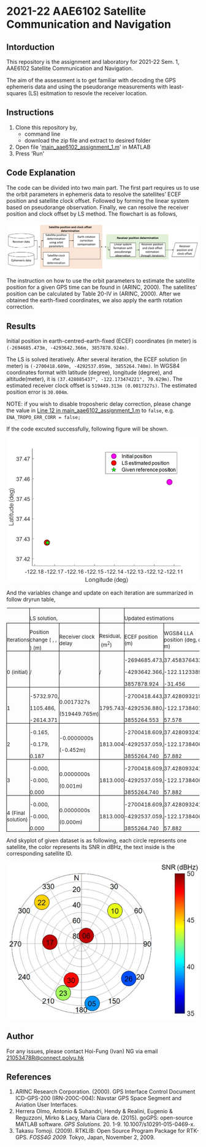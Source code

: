 # 2021-22 AAE6102 Satellite Communication and Navigation
## Intorduction

This repository is the assignment and laboratory for 2021-22 Sem. 1, AAE6102 Satellite Communication and Navigation. 

The aim of the assessment is to get familiar with decoding the GPS ephemeris data and using the pseudorange measurements with least-squares (LS) esitmation to resovle the receiver location. 


## Instructions
1. Clone this repository by,
   - command line
   - download the zip file and extract to desired folder
2. Open file '[main_aae6102_assignment_1.m](main_aae6102_assignment_1.m)' in MATLAB
3. Press 'Run'


## Code Explanation
The code can be divided into two main part. The first part requires us to use the orbit parameters in ephemeris data to resolve the satellites’ ECEF position and satellite clock offset. Followed by forming the linear system based on pseudorange observation. Finally, we can resolve the receiver position and clock offset by LS method. The flowchart is as follows, 
<p align="center">
<img src="Img/Figure_1_Flowchart.jpg">
</p>

The instruction on how to use the orbit parameters to estimate the satellite position for a given GPS time can be found in (ARINC, 2000). The satellites’ position can be calculated by Table 20-IV in (ARINC, 2000). After we obtained the earth-fixed coordinates, we also apply the earth rotation correction.


## Results
Initial position in earth-centred-earth-fixed (ECEF) coordinates (in meter) is `(-2694685.473m, -4293642.366m, 3857878.924m)`. 

The LS is solved iteratively. After several iteration, the ECEF solution (in meter) is `(-2700418.609m, -4292537.059m, 3855264.740m)`. In WGS84 coordinates format with latitude (degree), longitude (degree), and altitude(meter), it is `(37.428085437°, -122.173474221°, 70.629m)`. The estimated receiver clock offset is `519449.313m (0.0017327s)`. The estimated position error is `30.004m`.

NOTE: if you wish to disable troposheric delay correction, please change the value in [Line 12 in main_aae6102_assignment_1.m](main_aae6102_assignment_1.m#L12) to `false`, e.g. `ENA_TROPO_ERR_CORR = false;`

If the code excuted successfully, following figure will be shown.
<p align="center">
<img src="Img/Figure_2_Positioning-results.jpg">
</p>

And the variables change and update on each iteration are summarized in follow dryrun table,
<table class="MsoTableGrid" border="1" cellspacing="0" cellpadding="0" style="border-collapse:collapse;border:none;mso-border-alt:solid windowtext .5pt;
 mso-yfti-tbllook:1184;mso-padding-alt:0cm 0cm 0cm 0cm">
 <tbody><tr style="mso-yfti-irow:0;mso-yfti-firstrow:yes">
  <td width="56" style="width:42.3pt;border-top:none;border-left:none;border-bottom:
  solid windowtext 1.0pt;border-right:solid windowtext 1.0pt;mso-border-bottom-alt:
  solid windowtext .5pt;mso-border-right-alt:solid windowtext .5pt;padding:
  0cm 0cm 0cm 0cm">
  <p class="MsoNormal" align="left" style="margin-bottom:0cm;text-align:left;
  line-height:normal"><span style="font-size:10.0pt"><o:p>&nbsp;</o:p></span></p>
  </td>
  <td width="173" colspan="2" style="width:129.9pt;border:solid windowtext 1.0pt;
  border-left:none;mso-border-left-alt:solid windowtext .5pt;mso-border-alt:
  solid windowtext .5pt;padding:0cm 0cm 0cm 0cm">
  <p class="MsoNormal" align="left" style="margin-bottom:0cm;text-align:left;
  line-height:normal"><span style="font-size:10.0pt">LS solution, </span><!--[if gte msEquation 12]><m:oMath><i
   style='mso-bidi-font-style:normal'><span style='font-size:10.0pt;font-family:
   "Cambria Math",serif'><m:r>&#8710;</m:r></span></i><m:acc><m:accPr><span
     style='font-size:10.0pt;mso-ansi-font-size:10.0pt;mso-bidi-font-size:10.0pt;
     font-family:"Cambria Math",serif;mso-ascii-font-family:"Cambria Math";
     mso-hansi-font-family:"Cambria Math";font-style:italic;mso-bidi-font-style:
     normal'><m:ctrlPr></m:ctrlPr></span></m:accPr><m:e><b style='mso-bidi-font-weight:
     normal'><span style='font-size:10.0pt;font-family:"Cambria Math",serif'><m:r><m:rPr><m:scr
        m:val="roman"/><m:sty m:val="b"/></m:rPr>x</m:r></span></b></m:e></m:acc></m:oMath><![endif]--><!--[if !msEquation]--><span style="font-size:12.0pt;mso-bidi-font-size:11.0pt;line-height:150%;
  font-family:&quot;Times New Roman&quot;,serif;mso-fareast-font-family:新細明體;mso-fareast-theme-font:
  minor-fareast;mso-bidi-theme-font:minor-bidi;position:relative;top:7.5pt;
  mso-text-raise:-7.5pt;mso-ansi-language:EN-GB;mso-fareast-language:ZH-TW;
  mso-bidi-language:AR-SA"><v:shape id="_x0000_i1025" type="#_x0000_t75" style="width:11.25pt;height:17.25pt">
   <v:imagedata src="21053478R+NG_Hoi-Fung+AAE6102+Assignment.files/image071.png" o:title="" chromakey="white">
  </v:imagedata></v:shape></span><!--[endif]--><span style="font-size:10.0pt"><o:p></o:p></span></p>
  </td>
  <td width="59" style="width:44.0pt;border-top:none;border-left:none;border-bottom:
  solid windowtext 1.0pt;border-right:solid windowtext 1.0pt;mso-border-left-alt:
  solid windowtext .5pt;mso-border-left-alt:solid windowtext .5pt;mso-border-bottom-alt:
  solid windowtext .5pt;mso-border-right-alt:solid windowtext .5pt;padding:
  0cm 0cm 0cm 0cm">
  <p class="MsoNormal" align="left" style="margin-bottom:0cm;text-align:left;
  line-height:normal"><span style="font-size:10.0pt"><o:p>&nbsp;</o:p></span></p>
  </td>
  <td width="269" colspan="3" style="width:201.75pt;border:solid windowtext 1.0pt;
  border-left:none;mso-border-left-alt:solid windowtext .5pt;mso-border-alt:
  solid windowtext .5pt;padding:0cm 0cm 0cm 0cm">
  <p class="MsoNormal" align="left" style="margin-bottom:0cm;text-align:left;
  line-height:normal"><span style="font-size:10.0pt">Updated estimations<o:p></o:p></span></p>
  </td>
  <td width="66" style="width:49.55pt;border:none;border-bottom:solid windowtext 1.0pt;
  mso-border-left-alt:solid windowtext .5pt;mso-border-left-alt:solid windowtext .5pt;
  mso-border-bottom-alt:solid windowtext .5pt;padding:0cm 0cm 0cm 0cm">
  <p class="MsoNormal" align="left" style="margin-bottom:0cm;text-align:left;
  line-height:normal"><span style="font-size:10.0pt"><o:p>&nbsp;</o:p></span></p>
  </td>
 </tr>
 <tr style="mso-yfti-irow:1">
  <td width="56" style="width:42.3pt;border:solid windowtext 1.0pt;border-top:
  none;mso-border-top-alt:solid windowtext .5pt;mso-border-alt:solid windowtext .5pt;
  padding:0cm 0cm 0cm 0cm">
  <p class="MsoNormal" align="left" style="margin-bottom:0cm;text-align:left;
  line-height:normal"><span style="font-size:10.0pt">Iterations<o:p></o:p></span></p>
  </td>
  <td width="90" style="width:67.45pt;border-top:none;border-left:none;
  border-bottom:solid windowtext 1.0pt;border-right:solid windowtext 1.0pt;
  mso-border-top-alt:solid windowtext .5pt;mso-border-left-alt:solid windowtext .5pt;
  mso-border-alt:solid windowtext .5pt;padding:0cm 0cm 0cm 0cm">
  <p class="MsoNormal" align="left" style="margin-bottom:0cm;text-align:left;
  line-height:normal"><span style="font-size:10.0pt">Position change (</span><!--[if gte msEquation 12]><m:oMath><i
   style='mso-bidi-font-style:normal'><span style='font-size:10.0pt;font-family:
   "Cambria Math",serif'><m:r>&#8710;</m:r><m:r>x</m:r></span></i></m:oMath><![endif]--><!--[if !msEquation]--><span style="font-size:12.0pt;mso-bidi-font-size:11.0pt;line-height:150%;
  font-family:&quot;Times New Roman&quot;,serif;mso-fareast-font-family:新細明體;mso-fareast-theme-font:
  minor-fareast;mso-bidi-theme-font:minor-bidi;position:relative;top:7.5pt;
  mso-text-raise:-7.5pt;mso-ansi-language:EN-GB;mso-fareast-language:ZH-TW;
  mso-bidi-language:AR-SA"><v:shape id="_x0000_i1025" type="#_x0000_t75" style="width:11.25pt;height:17.25pt">
   <v:imagedata src="21053478R+NG_Hoi-Fung+AAE6102+Assignment.files/image072.png" o:title="" chromakey="white">
  </v:imagedata></v:shape></span><!--[endif]--><span style="font-size:10.0pt">, </span><!--[if gte msEquation 12]><m:oMath><i
   style='mso-bidi-font-style:normal'><span style='font-size:10.0pt;font-family:
   "Cambria Math",serif'><m:r>&#8710;</m:r><m:r>y</m:r></span></i></m:oMath><![endif]--><!--[if !msEquation]--><span style="font-size:12.0pt;mso-bidi-font-size:11.0pt;line-height:150%;
  font-family:&quot;Times New Roman&quot;,serif;mso-fareast-font-family:新細明體;mso-fareast-theme-font:
  minor-fareast;mso-bidi-theme-font:minor-bidi;position:relative;top:7.5pt;
  mso-text-raise:-7.5pt;mso-ansi-language:EN-GB;mso-fareast-language:ZH-TW;
  mso-bidi-language:AR-SA"><v:shape id="_x0000_i1025" type="#_x0000_t75" style="width:12pt;height:17.25pt">
   <v:imagedata src="21053478R+NG_Hoi-Fung+AAE6102+Assignment.files/image073.png" o:title="" chromakey="white">
  </v:imagedata></v:shape></span><!--[endif]--><span style="font-size:10.0pt">, </span><!--[if gte msEquation 12]><m:oMath><i
   style='mso-bidi-font-style:normal'><span style='font-size:10.0pt;font-family:
   "Cambria Math",serif'><m:r>&#8710;</m:r><m:r>z</m:r></span></i></m:oMath><![endif]--><!--[if !msEquation]--><span style="font-size:12.0pt;mso-bidi-font-size:11.0pt;line-height:150%;
  font-family:&quot;Times New Roman&quot;,serif;mso-fareast-font-family:新細明體;mso-fareast-theme-font:
  minor-fareast;mso-bidi-theme-font:minor-bidi;position:relative;top:7.5pt;
  mso-text-raise:-7.5pt;mso-ansi-language:EN-GB;mso-fareast-language:ZH-TW;
  mso-bidi-language:AR-SA"><v:shape id="_x0000_i1025" type="#_x0000_t75" style="width:11.25pt;height:17.25pt">
   <v:imagedata src="21053478R+NG_Hoi-Fung+AAE6102+Assignment.files/image074.png" o:title="" chromakey="white">
  </v:imagedata></v:shape></span><!--[endif]--><span style="font-size:10.0pt">) (m)<o:p></o:p></span></p>
  </td>
  <td width="83" style="width:62.45pt;border-top:none;border-left:none;
  border-bottom:solid windowtext 1.0pt;border-right:solid windowtext 1.0pt;
  mso-border-top-alt:solid windowtext .5pt;mso-border-left-alt:solid windowtext .5pt;
  mso-border-alt:solid windowtext .5pt;padding:0cm 0cm 0cm 0cm">
  <p class="MsoNormal" align="left" style="margin-bottom:0cm;text-align:left;
  line-height:normal"><span style="font-size:10.0pt">Receiver clock delay<o:p></o:p></span></p>
  </td>
  <td width="59" style="width:44.0pt;border-top:none;border-left:none;border-bottom:
  solid windowtext 1.0pt;border-right:solid windowtext 1.0pt;mso-border-top-alt:
  solid windowtext .5pt;mso-border-left-alt:solid windowtext .5pt;mso-border-alt:
  solid windowtext .5pt;padding:0cm 0cm 0cm 0cm">
  <p class="MsoNormal" align="left" style="margin-bottom:0cm;text-align:left;
  line-height:normal"><span style="font-size:10.0pt">Residual, </span><!--[if gte msEquation 12]><m:oMath><i
   style='mso-bidi-font-style:normal'><span style='font-size:10.0pt;font-family:
   "Cambria Math",serif'><m:r>δ</m:r></span></i><m:acc><m:accPr><span
     style='font-size:10.0pt;mso-ansi-font-size:10.0pt;mso-bidi-font-size:10.0pt;
     font-family:"Cambria Math",serif;mso-ascii-font-family:"Cambria Math";
     mso-hansi-font-family:"Cambria Math";font-style:italic;mso-bidi-font-style:
     normal'><m:ctrlPr></m:ctrlPr></span></m:accPr><m:e><b style='mso-bidi-font-weight:
     normal'><span style='font-size:10.0pt;font-family:"Cambria Math",serif'><m:r><m:rPr><m:scr
        m:val="roman"/><m:sty m:val="b"/></m:rPr>x</m:r></span></b></m:e></m:acc></m:oMath><![endif]--><!--[if !msEquation]--><span style="font-size:12.0pt;mso-bidi-font-size:11.0pt;line-height:150%;
  font-family:&quot;Times New Roman&quot;,serif;mso-fareast-font-family:新細明體;mso-fareast-theme-font:
  minor-fareast;mso-bidi-theme-font:minor-bidi;position:relative;top:7.5pt;
  mso-text-raise:-7.5pt;mso-ansi-language:EN-GB;mso-fareast-language:ZH-TW;
  mso-bidi-language:AR-SA"><v:shape id="_x0000_i1025" type="#_x0000_t75" style="width:11.25pt;height:17.25pt">
   <v:imagedata src="21053478R+NG_Hoi-Fung+AAE6102+Assignment.files/image075.png" o:title="" chromakey="white">
  </v:imagedata></v:shape></span><!--[endif]--><span style="font-size:10.0pt"><span style="mso-spacerun:yes">&nbsp;</span>(m<sup>2</sup>)<o:p></o:p></span></p>
  </td>
  <td width="90" style="width:67.25pt;border-top:none;border-left:none;
  border-bottom:solid windowtext 1.0pt;border-right:solid windowtext 1.0pt;
  mso-border-top-alt:solid windowtext .5pt;mso-border-left-alt:solid windowtext .5pt;
  mso-border-alt:solid windowtext .5pt;padding:0cm 0cm 0cm 0cm">
  <p class="MsoNormal" align="left" style="margin-bottom:0cm;text-align:left;
  line-height:normal"><span style="font-size:10.0pt">ECEF position (m)<o:p></o:p></span></p>
  </td>
  <td width="96" style="width:72.05pt;border-top:none;border-left:none;
  border-bottom:solid windowtext 1.0pt;border-right:solid windowtext 1.0pt;
  mso-border-top-alt:solid windowtext .5pt;mso-border-left-alt:solid windowtext .5pt;
  mso-border-alt:solid windowtext .5pt;padding:0cm 0cm 0cm 0cm">
  <p class="MsoNormal" align="left" style="margin-bottom:0cm;text-align:left;
  line-height:normal"><span style="font-size:10.0pt">WGS84 LLA position (<span class="SpellE">deg</span>, <span class="SpellE">deg</span>, m)<o:p></o:p></span></p>
  </td>
  <td width="83" style="width:62.45pt;border-top:none;border-left:none;
  border-bottom:solid windowtext 1.0pt;border-right:solid windowtext 1.0pt;
  mso-border-top-alt:solid windowtext .5pt;mso-border-left-alt:solid windowtext .5pt;
  mso-border-alt:solid windowtext .5pt;padding:0cm 0cm 0cm 0cm">
  <p class="MsoNormal" align="left" style="margin-bottom:0cm;text-align:left;
  line-height:normal"><span style="font-size:10.0pt">Receiver clock delay<o:p></o:p></span></p>
  </td>
  <td width="66" style="width:49.55pt;border-top:none;border-left:none;
  border-bottom:solid windowtext 1.0pt;border-right:solid windowtext 1.0pt;
  mso-border-top-alt:solid windowtext .5pt;mso-border-left-alt:solid windowtext .5pt;
  mso-border-alt:solid windowtext .5pt;padding:0cm 0cm 0cm 0cm">
  <p class="MsoNormal" align="left" style="margin-bottom:0cm;text-align:left;
  line-height:normal"><span style="font-size:10.0pt">Positioning error (m)<o:p></o:p></span></p>
  </td>
 </tr>
 <tr style="mso-yfti-irow:2">
  <td width="56" style="width:42.3pt;border:solid windowtext 1.0pt;border-top:
  none;mso-border-top-alt:solid windowtext .5pt;mso-border-alt:solid windowtext .5pt;
  padding:0cm 0cm 0cm 0cm">
  <p class="MsoNormal" align="left" style="margin-bottom:0cm;text-align:left;
  line-height:normal"><span style="font-size:10.0pt">0 (initial)<o:p></o:p></span></p>
  </td>
  <td width="90" style="width:67.45pt;border-top:none;border-left:none;
  border-bottom:solid windowtext 1.0pt;border-right:solid windowtext 1.0pt;
  mso-border-top-alt:solid windowtext .5pt;mso-border-left-alt:solid windowtext .5pt;
  mso-border-alt:solid windowtext .5pt;padding:0cm 0cm 0cm 0cm">
  <p class="MsoNormal" align="left" style="margin-bottom:0cm;text-align:left;
  line-height:normal"><span style="font-size:10.0pt">/<o:p></o:p></span></p>
  </td>
  <td width="83" style="width:62.45pt;border-top:none;border-left:none;
  border-bottom:solid windowtext 1.0pt;border-right:solid windowtext 1.0pt;
  mso-border-top-alt:solid windowtext .5pt;mso-border-left-alt:solid windowtext .5pt;
  mso-border-alt:solid windowtext .5pt;padding:0cm 0cm 0cm 0cm">
  <p class="MsoNormal" align="left" style="margin-bottom:0cm;text-align:left;
  line-height:normal"><span style="font-size:10.0pt">/<o:p></o:p></span></p>
  </td>
  <td width="59" style="width:44.0pt;border-top:none;border-left:none;border-bottom:
  solid windowtext 1.0pt;border-right:solid windowtext 1.0pt;mso-border-top-alt:
  solid windowtext .5pt;mso-border-left-alt:solid windowtext .5pt;mso-border-alt:
  solid windowtext .5pt;padding:0cm 0cm 0cm 0cm">
  <p class="MsoNormal" align="left" style="margin-bottom:0cm;text-align:left;
  line-height:normal"><span style="font-size:10.0pt">/<o:p></o:p></span></p>
  </td>
  <td width="90" style="width:67.25pt;border-top:none;border-left:none;
  border-bottom:solid windowtext 1.0pt;border-right:solid windowtext 1.0pt;
  mso-border-top-alt:solid windowtext .5pt;mso-border-left-alt:solid windowtext .5pt;
  mso-border-alt:solid windowtext .5pt;padding:0cm 0cm 0cm 0cm">
  <p class="MsoNormal" align="left" style="margin-bottom:0cm;text-align:left;
  line-height:normal"><span style="font-size:10.0pt">-2694685.473,<o:p></o:p></span></p>
  <p class="MsoNormal" align="left" style="margin-bottom:0cm;text-align:left;
  line-height:normal"><span style="font-size:10.0pt">-4293642.366,<o:p></o:p></span></p>
  <p class="MsoNormal" align="left" style="margin-bottom:0cm;text-align:left;
  line-height:normal"><span style="font-size:10.0pt">3857878.924<o:p></o:p></span></p>
  </td>
  <td width="96" style="width:72.05pt;border-top:none;border-left:none;
  border-bottom:solid windowtext 1.0pt;border-right:solid windowtext 1.0pt;
  mso-border-top-alt:solid windowtext .5pt;mso-border-left-alt:solid windowtext .5pt;
  mso-border-alt:solid windowtext .5pt;padding:0cm 0cm 0cm 0cm">
  <p class="MsoNormal" align="left" style="margin-bottom:0cm;text-align:left;
  line-height:normal"><span style="font-size:10.0pt">37.458376433,<o:p></o:p></span></p>
  <p class="MsoNormal" align="left" style="margin-bottom:0cm;text-align:left;
  line-height:normal"><span style="font-size:10.0pt">-122.112338996,<o:p></o:p></span></p>
  <p class="MsoNormal" align="left" style="margin-bottom:0cm;text-align:left;
  line-height:normal"><span style="font-size:10.0pt">-31.456<o:p></o:p></span></p>
  </td>
  <td width="83" style="width:62.45pt;border-top:none;border-left:none;
  border-bottom:solid windowtext 1.0pt;border-right:solid windowtext 1.0pt;
  mso-border-top-alt:solid windowtext .5pt;mso-border-left-alt:solid windowtext .5pt;
  mso-border-alt:solid windowtext .5pt;padding:0cm 0cm 0cm 0cm">
  <p class="MsoNormal" align="left" style="margin-bottom:0cm;text-align:left;
  line-height:normal"><span style="font-size:10.0pt">/<o:p></o:p></span></p>
  </td>
  <td width="66" style="width:49.55pt;border-top:none;border-left:none;
  border-bottom:solid windowtext 1.0pt;border-right:solid windowtext 1.0pt;
  mso-border-top-alt:solid windowtext .5pt;mso-border-left-alt:solid windowtext .5pt;
  mso-border-alt:solid windowtext .5pt;padding:0cm 0cm 0cm 0cm">
  <p class="MsoNormal" align="left" style="margin-bottom:0cm;text-align:left;
  line-height:normal"><span style="font-size:10.0pt">6374.466<o:p></o:p></span></p>
  </td>
 </tr>
 <tr style="mso-yfti-irow:3">
  <td width="56" style="width:42.3pt;border:solid windowtext 1.0pt;border-top:
  none;mso-border-top-alt:solid windowtext .5pt;mso-border-alt:solid windowtext .5pt;
  padding:0cm 0cm 0cm 0cm">
  <p class="MsoNormal" align="left" style="margin-bottom:0cm;text-align:left;
  line-height:normal"><span style="font-size:10.0pt">1<o:p></o:p></span></p>
  </td>
  <td width="90" style="width:67.45pt;border-top:none;border-left:none;
  border-bottom:solid windowtext 1.0pt;border-right:solid windowtext 1.0pt;
  mso-border-top-alt:solid windowtext .5pt;mso-border-left-alt:solid windowtext .5pt;
  mso-border-alt:solid windowtext .5pt;padding:0cm 0cm 0cm 0cm">
  <p class="MsoNormal" align="left" style="margin-bottom:0cm;text-align:left;
  line-height:normal"><span style="font-size:10.0pt">-5732.970, <o:p></o:p></span></p>
  <p class="MsoNormal" align="left" style="margin-bottom:0cm;text-align:left;
  line-height:normal"><span style="font-size:10.0pt">1105.486, <o:p></o:p></span></p>
  <p class="MsoNormal" align="left" style="margin-bottom:0cm;text-align:left;
  line-height:normal"><span style="font-size:10.0pt">-2614.371<o:p></o:p></span></p>
  </td>
  <td width="83" style="width:62.45pt;border-top:none;border-left:none;
  border-bottom:solid windowtext 1.0pt;border-right:solid windowtext 1.0pt;
  mso-border-top-alt:solid windowtext .5pt;mso-border-left-alt:solid windowtext .5pt;
  mso-border-alt:solid windowtext .5pt;padding:0cm 0cm 0cm 0cm">
  <p class="MsoNormal" align="left" style="margin-bottom:0cm;text-align:left;
  line-height:normal"><span style="font-size:10.0pt">0.0017327s <o:p></o:p></span></p>
  <p class="MsoNormal" align="left" style="margin-bottom:0cm;text-align:left;
  line-height:normal"><span style="font-size:10.0pt">(519449.765m)<o:p></o:p></span></p>
  </td>
  <td width="59" style="width:44.0pt;border-top:none;border-left:none;border-bottom:
  solid windowtext 1.0pt;border-right:solid windowtext 1.0pt;mso-border-top-alt:
  solid windowtext .5pt;mso-border-left-alt:solid windowtext .5pt;mso-border-alt:
  solid windowtext .5pt;padding:0cm 0cm 0cm 0cm">
  <p class="MsoNormal" align="left" style="margin-bottom:0cm;text-align:left;
  line-height:normal"><span style="font-size:10.0pt">1795.743<o:p></o:p></span></p>
  </td>
  <td width="90" style="width:67.25pt;border-top:none;border-left:none;
  border-bottom:solid windowtext 1.0pt;border-right:solid windowtext 1.0pt;
  mso-border-top-alt:solid windowtext .5pt;mso-border-left-alt:solid windowtext .5pt;
  mso-border-alt:solid windowtext .5pt;padding:0cm 0cm 0cm 0cm">
  <p class="MsoNormal" align="left" style="margin-bottom:0cm;text-align:left;
  line-height:normal"><span style="font-size:10.0pt">-2700418.443, <o:p></o:p></span></p>
  <p class="MsoNormal" align="left" style="margin-bottom:0cm;text-align:left;
  line-height:normal"><span style="font-size:10.0pt">-4292536.880, <o:p></o:p></span></p>
  <p class="MsoNormal" align="left" style="margin-bottom:0cm;text-align:left;
  line-height:normal"><span style="font-size:10.0pt">3855264.553<o:p></o:p></span></p>
  </td>
  <td width="96" style="width:72.05pt;border-top:none;border-left:none;
  border-bottom:solid windowtext 1.0pt;border-right:solid windowtext 1.0pt;
  mso-border-top-alt:solid windowtext .5pt;mso-border-left-alt:solid windowtext .5pt;
  mso-border-alt:solid windowtext .5pt;padding:0cm 0cm 0cm 0cm">
  <p class="MsoNormal" align="left" style="margin-bottom:0cm;text-align:left;
  line-height:normal"><span style="font-size:10.0pt">37.428093219, <o:p></o:p></span></p>
  <p class="MsoNormal" align="left" style="margin-bottom:0cm;text-align:left;
  line-height:normal"><span style="font-size:10.0pt">-122.173840136, <o:p></o:p></span></p>
  <p class="MsoNormal" align="left" style="margin-bottom:0cm;text-align:left;
  line-height:normal"><span style="font-size:10.0pt">57.578<o:p></o:p></span></p>
  </td>
  <td width="83" style="width:62.45pt;border-top:none;border-left:none;
  border-bottom:solid windowtext 1.0pt;border-right:solid windowtext 1.0pt;
  mso-border-top-alt:solid windowtext .5pt;mso-border-left-alt:solid windowtext .5pt;
  mso-border-alt:solid windowtext .5pt;padding:0cm 0cm 0cm 0cm">
  <p class="MsoNormal" align="left" style="margin-bottom:0cm;text-align:left;
  line-height:normal"><span style="font-size:10.0pt">0.0017327s <o:p></o:p></span></p>
  <p class="MsoNormal" align="left" style="margin-bottom:0cm;text-align:left;
  line-height:normal"><span style="font-size:10.0pt">(519449.765m)<o:p></o:p></span></p>
  </td>
  <td width="66" style="width:49.55pt;border-top:none;border-left:none;
  border-bottom:solid windowtext 1.0pt;border-right:solid windowtext 1.0pt;
  mso-border-top-alt:solid windowtext .5pt;mso-border-left-alt:solid windowtext .5pt;
  mso-border-alt:solid windowtext .5pt;padding:0cm 0cm 0cm 0cm">
  <p class="MsoNormal" align="left" style="margin-bottom:0cm;text-align:left;
  line-height:normal"><span style="font-size:10.0pt">30.073<o:p></o:p></span></p>
  </td>
 </tr>
 <tr style="mso-yfti-irow:4">
  <td width="56" style="width:42.3pt;border:solid windowtext 1.0pt;border-top:
  none;mso-border-top-alt:solid windowtext .5pt;mso-border-alt:solid windowtext .5pt;
  padding:0cm 0cm 0cm 0cm">
  <p class="MsoNormal" align="left" style="margin-bottom:0cm;text-align:left;
  line-height:normal"><span style="font-size:10.0pt">2<o:p></o:p></span></p>
  </td>
  <td width="90" style="width:67.45pt;border-top:none;border-left:none;
  border-bottom:solid windowtext 1.0pt;border-right:solid windowtext 1.0pt;
  mso-border-top-alt:solid windowtext .5pt;mso-border-left-alt:solid windowtext .5pt;
  mso-border-alt:solid windowtext .5pt;padding:0cm 0cm 0cm 0cm">
  <p class="MsoNormal" align="left" style="margin-bottom:0cm;text-align:left;
  line-height:normal"><span style="font-size:10.0pt">-0.165, <o:p></o:p></span></p>
  <p class="MsoNormal" align="left" style="margin-bottom:0cm;text-align:left;
  line-height:normal"><span style="font-size:10.0pt">-0.179, <o:p></o:p></span></p>
  <p class="MsoNormal" align="left" style="margin-bottom:0cm;text-align:left;
  line-height:normal"><span style="font-size:10.0pt">0.187<o:p></o:p></span></p>
  </td>
  <td width="83" style="width:62.45pt;border-top:none;border-left:none;
  border-bottom:solid windowtext 1.0pt;border-right:solid windowtext 1.0pt;
  mso-border-top-alt:solid windowtext .5pt;mso-border-left-alt:solid windowtext .5pt;
  mso-border-alt:solid windowtext .5pt;padding:0cm 0cm 0cm 0cm">
  <p class="MsoNormal" align="left" style="margin-bottom:0cm;text-align:left;
  line-height:normal"><span style="font-size:10.0pt">-0.0000000s <o:p></o:p></span></p>
  <p class="MsoNormal" align="left" style="margin-bottom:0cm;text-align:left;
  line-height:normal"><span style="font-size:10.0pt">(-0.452m)<o:p></o:p></span></p>
  </td>
  <td width="59" style="width:44.0pt;border-top:none;border-left:none;border-bottom:
  solid windowtext 1.0pt;border-right:solid windowtext 1.0pt;mso-border-top-alt:
  solid windowtext .5pt;mso-border-left-alt:solid windowtext .5pt;mso-border-alt:
  solid windowtext .5pt;padding:0cm 0cm 0cm 0cm">
  <p class="MsoNormal" align="left" style="margin-bottom:0cm;text-align:left;
  line-height:normal"><span style="font-size:10.0pt">1813.004<o:p></o:p></span></p>
  </td>
  <td width="90" style="width:67.25pt;border-top:none;border-left:none;
  border-bottom:solid windowtext 1.0pt;border-right:solid windowtext 1.0pt;
  mso-border-top-alt:solid windowtext .5pt;mso-border-left-alt:solid windowtext .5pt;
  mso-border-alt:solid windowtext .5pt;padding:0cm 0cm 0cm 0cm">
  <p class="MsoNormal" align="left" style="margin-bottom:0cm;text-align:left;
  line-height:normal"><span style="font-size:10.0pt">-2700418.609, <o:p></o:p></span></p>
  <p class="MsoNormal" align="left" style="margin-bottom:0cm;text-align:left;
  line-height:normal"><span style="font-size:10.0pt">-4292537.059, <o:p></o:p></span></p>
  <p class="MsoNormal" align="left" style="margin-bottom:0cm;text-align:left;
  line-height:normal"><span style="font-size:10.0pt">3855264.740<o:p></o:p></span></p>
  </td>
  <td width="96" style="width:72.05pt;border-top:none;border-left:none;
  border-bottom:solid windowtext 1.0pt;border-right:solid windowtext 1.0pt;
  mso-border-top-alt:solid windowtext .5pt;mso-border-left-alt:solid windowtext .5pt;
  mso-border-alt:solid windowtext .5pt;padding:0cm 0cm 0cm 0cm">
  <p class="MsoNormal" align="left" style="margin-bottom:0cm;text-align:left;
  line-height:normal"><span style="font-size:10.0pt">37.428093241, <o:p></o:p></span></p>
  <p class="MsoNormal" align="left" style="margin-bottom:0cm;text-align:left;
  line-height:normal"><span style="font-size:10.0pt">-122.173840639, <o:p></o:p></span></p>
  <p class="MsoNormal" align="left" style="margin-bottom:0cm;text-align:left;
  line-height:normal"><span style="font-size:10.0pt">57.882<o:p></o:p></span></p>
  </td>
  <td width="83" style="width:62.45pt;border-top:none;border-left:none;
  border-bottom:solid windowtext 1.0pt;border-right:solid windowtext 1.0pt;
  mso-border-top-alt:solid windowtext .5pt;mso-border-left-alt:solid windowtext .5pt;
  mso-border-alt:solid windowtext .5pt;padding:0cm 0cm 0cm 0cm">
  <p class="MsoNormal" align="left" style="margin-bottom:0cm;text-align:left;
  line-height:normal"><span style="font-size:10.0pt">0.0017327s <o:p></o:p></span></p>
  <p class="MsoNormal" align="left" style="margin-bottom:0cm;text-align:left;
  line-height:normal"><span style="font-size:10.0pt">(519449.312m)<o:p></o:p></span></p>
  </td>
  <td width="66" style="width:49.55pt;border-top:none;border-left:none;
  border-bottom:solid windowtext 1.0pt;border-right:solid windowtext 1.0pt;
  mso-border-top-alt:solid windowtext .5pt;mso-border-left-alt:solid windowtext .5pt;
  mso-border-alt:solid windowtext .5pt;padding:0cm 0cm 0cm 0cm">
  <p class="MsoNormal" align="left" style="margin-bottom:0cm;text-align:left;
  line-height:normal"><span style="font-size:10.0pt">30.004<o:p></o:p></span></p>
  </td>
 </tr>
 <tr style="mso-yfti-irow:5">
  <td width="56" style="width:42.3pt;border:solid windowtext 1.0pt;border-top:
  none;mso-border-top-alt:solid windowtext .5pt;mso-border-alt:solid windowtext .5pt;
  padding:0cm 0cm 0cm 0cm">
  <p class="MsoNormal" align="left" style="margin-bottom:0cm;text-align:left;
  line-height:normal"><span style="font-size:10.0pt">3<o:p></o:p></span></p>
  </td>
  <td width="90" style="width:67.45pt;border-top:none;border-left:none;
  border-bottom:solid windowtext 1.0pt;border-right:solid windowtext 1.0pt;
  mso-border-top-alt:solid windowtext .5pt;mso-border-left-alt:solid windowtext .5pt;
  mso-border-alt:solid windowtext .5pt;padding:0cm 0cm 0cm 0cm">
  <p class="MsoNormal" align="left" style="margin-bottom:0cm;text-align:left;
  line-height:normal"><span style="font-size:10.0pt">-0.000, <o:p></o:p></span></p>
  <p class="MsoNormal" align="left" style="margin-bottom:0cm;text-align:left;
  line-height:normal"><span style="font-size:10.0pt">-0.000, <o:p></o:p></span></p>
  <p class="MsoNormal" align="left" style="margin-bottom:0cm;text-align:left;
  line-height:normal"><span style="font-size:10.0pt">0.000<o:p></o:p></span></p>
  </td>
  <td width="83" style="width:62.45pt;border-top:none;border-left:none;
  border-bottom:solid windowtext 1.0pt;border-right:solid windowtext 1.0pt;
  mso-border-top-alt:solid windowtext .5pt;mso-border-left-alt:solid windowtext .5pt;
  mso-border-alt:solid windowtext .5pt;padding:0cm 0cm 0cm 0cm">
  <p class="MsoNormal" align="left" style="margin-bottom:0cm;text-align:left;
  line-height:normal"><span style="font-size:10.0pt">0.0000000s <o:p></o:p></span></p>
  <p class="MsoNormal" align="left" style="margin-bottom:0cm;text-align:left;
  line-height:normal"><span style="font-size:10.0pt">(0.001m)<o:p></o:p></span></p>
  </td>
  <td width="59" style="width:44.0pt;border-top:none;border-left:none;border-bottom:
  solid windowtext 1.0pt;border-right:solid windowtext 1.0pt;mso-border-top-alt:
  solid windowtext .5pt;mso-border-left-alt:solid windowtext .5pt;mso-border-alt:
  solid windowtext .5pt;padding:0cm 0cm 0cm 0cm">
  <p class="MsoNormal" align="left" style="margin-bottom:0cm;text-align:left;
  line-height:normal"><span style="font-size:10.0pt">1813.000<o:p></o:p></span></p>
  </td>
  <td width="90" style="width:67.25pt;border-top:none;border-left:none;
  border-bottom:solid windowtext 1.0pt;border-right:solid windowtext 1.0pt;
  mso-border-top-alt:solid windowtext .5pt;mso-border-left-alt:solid windowtext .5pt;
  mso-border-alt:solid windowtext .5pt;padding:0cm 0cm 0cm 0cm">
  <p class="MsoNormal" align="left" style="margin-bottom:0cm;text-align:left;
  line-height:normal"><span style="font-size:10.0pt">-2700418.609, <o:p></o:p></span></p>
  <p class="MsoNormal" align="left" style="margin-bottom:0cm;text-align:left;
  line-height:normal"><span style="font-size:10.0pt">-4292537.059, <o:p></o:p></span></p>
  <p class="MsoNormal" align="left" style="margin-bottom:0cm;text-align:left;
  line-height:normal"><span style="font-size:10.0pt">3855264.740<o:p></o:p></span></p>
  </td>
  <td width="96" style="width:72.05pt;border-top:none;border-left:none;
  border-bottom:solid windowtext 1.0pt;border-right:solid windowtext 1.0pt;
  mso-border-top-alt:solid windowtext .5pt;mso-border-left-alt:solid windowtext .5pt;
  mso-border-alt:solid windowtext .5pt;padding:0cm 0cm 0cm 0cm">
  <p class="MsoNormal" align="left" style="margin-bottom:0cm;text-align:left;
  line-height:normal"><span style="font-size:10.0pt">37.428093241, <o:p></o:p></span></p>
  <p class="MsoNormal" align="left" style="margin-bottom:0cm;text-align:left;
  line-height:normal"><span style="font-size:10.0pt">-122.173840639, <o:p></o:p></span></p>
  <p class="MsoNormal" align="left" style="margin-bottom:0cm;text-align:left;
  line-height:normal"><span style="font-size:10.0pt">57.882<o:p></o:p></span></p>
  </td>
  <td width="83" style="width:62.45pt;border-top:none;border-left:none;
  border-bottom:solid windowtext 1.0pt;border-right:solid windowtext 1.0pt;
  mso-border-top-alt:solid windowtext .5pt;mso-border-left-alt:solid windowtext .5pt;
  mso-border-alt:solid windowtext .5pt;padding:0cm 0cm 0cm 0cm">
  <p class="MsoNormal" align="left" style="margin-bottom:0cm;text-align:left;
  line-height:normal"><span style="font-size:10.0pt">0.0017327s <o:p></o:p></span></p>
  <p class="MsoNormal" align="left" style="margin-bottom:0cm;text-align:left;
  line-height:normal"><span style="font-size:10.0pt">(519449.313m)<o:p></o:p></span></p>
  </td>
  <td width="66" style="width:49.55pt;border-top:none;border-left:none;
  border-bottom:solid windowtext 1.0pt;border-right:solid windowtext 1.0pt;
  mso-border-top-alt:solid windowtext .5pt;mso-border-left-alt:solid windowtext .5pt;
  mso-border-alt:solid windowtext .5pt;padding:0cm 0cm 0cm 0cm">
  <p class="MsoNormal" align="left" style="margin-bottom:0cm;text-align:left;
  line-height:normal"><span style="font-size:10.0pt">30.004<o:p></o:p></span></p>
  </td>
 </tr>
 <tr style="mso-yfti-irow:6;mso-yfti-lastrow:yes">
  <td width="56" style="width:42.3pt;border:solid windowtext 1.0pt;border-top:
  none;mso-border-top-alt:solid windowtext .5pt;mso-border-alt:solid windowtext .5pt;
  padding:0cm 0cm 0cm 0cm">
  <p class="MsoNormal" align="left" style="margin-bottom:0cm;text-align:left;
  line-height:normal"><span style="font-size:10.0pt">4 (Final solution)<o:p></o:p></span></p>
  </td>
  <td width="90" style="width:67.45pt;border-top:none;border-left:none;
  border-bottom:solid windowtext 1.0pt;border-right:solid windowtext 1.0pt;
  mso-border-top-alt:solid windowtext .5pt;mso-border-left-alt:solid windowtext .5pt;
  mso-border-alt:solid windowtext .5pt;padding:0cm 0cm 0cm 0cm">
  <p class="MsoNormal" align="left" style="margin-bottom:0cm;text-align:left;
  line-height:normal"><span style="font-size:10.0pt">-0.000, <o:p></o:p></span></p>
  <p class="MsoNormal" align="left" style="margin-bottom:0cm;text-align:left;
  line-height:normal"><span style="font-size:10.0pt">-0.000, <o:p></o:p></span></p>
  <p class="MsoNormal" align="left" style="margin-bottom:0cm;text-align:left;
  line-height:normal"><span style="font-size:10.0pt">0.000<o:p></o:p></span></p>
  </td>
  <td width="83" style="width:62.45pt;border-top:none;border-left:none;
  border-bottom:solid windowtext 1.0pt;border-right:solid windowtext 1.0pt;
  mso-border-top-alt:solid windowtext .5pt;mso-border-left-alt:solid windowtext .5pt;
  mso-border-alt:solid windowtext .5pt;padding:0cm 0cm 0cm 0cm">
  <p class="MsoNormal" align="left" style="margin-bottom:0cm;text-align:left;
  line-height:normal"><span style="font-size:10.0pt">0.0000000s <o:p></o:p></span></p>
  <p class="MsoNormal" align="left" style="margin-bottom:0cm;text-align:left;
  line-height:normal"><span style="font-size:10.0pt">(0.000m)<o:p></o:p></span></p>
  </td>
  <td width="59" style="width:44.0pt;border-top:none;border-left:none;border-bottom:
  solid windowtext 1.0pt;border-right:solid windowtext 1.0pt;mso-border-top-alt:
  solid windowtext .5pt;mso-border-left-alt:solid windowtext .5pt;mso-border-alt:
  solid windowtext .5pt;padding:0cm 0cm 0cm 0cm">
  <p class="MsoNormal" align="left" style="margin-bottom:0cm;text-align:left;
  line-height:normal"><span style="font-size:10.0pt">1813.000<o:p></o:p></span></p>
  </td>
  <td width="90" style="width:67.25pt;border-top:none;border-left:none;
  border-bottom:solid windowtext 1.0pt;border-right:solid windowtext 1.0pt;
  mso-border-top-alt:solid windowtext .5pt;mso-border-left-alt:solid windowtext .5pt;
  mso-border-alt:solid windowtext .5pt;padding:0cm 0cm 0cm 0cm">
  <p class="MsoNormal" align="left" style="margin-bottom:0cm;text-align:left;
  line-height:normal"><span style="font-size:10.0pt">-2700418.609, <o:p></o:p></span></p>
  <p class="MsoNormal" align="left" style="margin-bottom:0cm;text-align:left;
  line-height:normal"><span style="font-size:10.0pt">-4292537.059, <o:p></o:p></span></p>
  <p class="MsoNormal" align="left" style="margin-bottom:0cm;text-align:left;
  line-height:normal"><span style="font-size:10.0pt">3855264.740<o:p></o:p></span></p>
  </td>
  <td width="96" style="width:72.05pt;border-top:none;border-left:none;
  border-bottom:solid windowtext 1.0pt;border-right:solid windowtext 1.0pt;
  mso-border-top-alt:solid windowtext .5pt;mso-border-left-alt:solid windowtext .5pt;
  mso-border-alt:solid windowtext .5pt;padding:0cm 0cm 0cm 0cm">
  <p class="MsoNormal" align="left" style="margin-bottom:0cm;text-align:left;
  line-height:normal"><span style="font-size:10.0pt">37.428093241, <o:p></o:p></span></p>
  <p class="MsoNormal" align="left" style="margin-bottom:0cm;text-align:left;
  line-height:normal"><span style="font-size:10.0pt">-122.173840639, <o:p></o:p></span></p>
  <p class="MsoNormal" align="left" style="margin-bottom:0cm;text-align:left;
  line-height:normal"><span style="font-size:10.0pt">57.882<o:p></o:p></span></p>
  </td>
  <td width="83" style="width:62.45pt;border-top:none;border-left:none;
  border-bottom:solid windowtext 1.0pt;border-right:solid windowtext 1.0pt;
  mso-border-top-alt:solid windowtext .5pt;mso-border-left-alt:solid windowtext .5pt;
  mso-border-alt:solid windowtext .5pt;padding:0cm 0cm 0cm 0cm">
  <p class="MsoNormal" align="left" style="margin-bottom:0cm;text-align:left;
  line-height:normal"><span style="font-size:10.0pt">0.0017327s (519449.313m)<o:p></o:p></span></p>
  </td>
  <td width="66" style="width:49.55pt;border-top:none;border-left:none;
  border-bottom:solid windowtext 1.0pt;border-right:solid windowtext 1.0pt;
  mso-border-top-alt:solid windowtext .5pt;mso-border-left-alt:solid windowtext .5pt;
  mso-border-alt:solid windowtext .5pt;padding:0cm 0cm 0cm 0cm">
  <p class="MsoNormal" align="left" style="margin-bottom:0cm;text-align:left;
  line-height:normal"><span style="font-size:10.0pt">30.004<o:p></o:p></span></p>
  </td>
 </tr>
</tbody></table>

And skyplot of given dataset is as following, each circle represents one satellite, the color represents its SNR in dBHz, the text inside is the corresponding satellite ID.
<p align="center">
<img src="Img/Figure_3_Skyplot.jpg">
</p>

<!-- Please enjoy! :tada: -->

## Author
For any issues, please contact Hoi-Fung (Ivan) NG via email <21053478R@connect.polyu.hk>

## References
1. ARINC Research Corporation. (2000). GPS Interface Control Document ICD-GPS-200 (IRN-200C-004): Navstar GPS Space Segment and Aviation User Interfaces.
2. Herrera Olmo, Antonio & Suhandri, Hendy & Realini, Eugenio & Reguzzoni, Mirko & Lacy, Maria Clara de. (2015). goGPS: open-source MATLAB software. *GPS Solutions.* 20. 1-9. 10.1007/s10291-015-0469-x. 
3. Takasu Tomoji. (2009). RTKLIB: Open Source Program Package for RTK-GPS. *FOSS4G 2009.* Tokyo, Japan, November 2, 2009.

